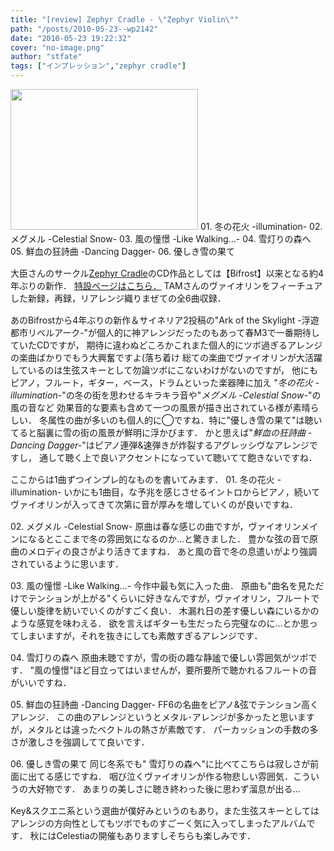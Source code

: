 ```yaml
---
title: "[review] Zephyr Cradle - \"Zephyr Violin\""
path: "/posts/2010-05-23--wp2142"
date: "2010-05-23 19:22:32"
cover: "no-image.png"
author: "stfate"
tags: ["インプレッション","zephyr cradle"]
---
```



<img src="http://stfate.net/wp-content/uploads/2010/05/DSC_0010-300x225.jpg" alt="" title="DSC_0010" width="300" height="225" class="alignnone size-medium wp-image-2143" />
01. 冬の花火 -illumination-
02. メグメル -Celestial Snow-
03. 風の憧憬 -Like Walking...-
04. 雪灯りの森へ
05. 鮮血の狂詩曲 -Dancing Dagger-
06. 優しき雪の果て

<!--more-->
<p style="margin-top:15px">大臣さんのサークル<a href="http://www.zephyr-cradle.info/" target="_blank">Zephyr Cradle</a>のCD作品としては【Bifrost】以来となる約4年ぶりの新作．
<a href="http://www.zephyr-cradle.info/violin/" target="_blank">特設ページはこちら．</a>
TAMさんのヴァイオリンをフィーチュアした新録，再録，リアレンジ織りまぜての全6曲収録．</p>

<p style="margin-top:15px">あのBifrostから4年ぶりの新作＆サイネリア2投稿の"Ark of the Skylight -浮遊都市リベルアーク-"が個人的に神アレンジだったのもあって春M3で一番期待していたCDですが，
期待に違わぬどころかこれまた個人的にツボ過ぎるアレンジの楽曲ばかりでもう大興奮ですよ(落ち着け
総ての楽曲でヴァイオリンが大活躍しているのは生弦スキーとして勿論ツボにこないわけがないのですが，
他にもピアノ，フルート，ギター，ベース，ドラムといった楽器陣に加え
"<em>冬の花火 -illumination-</em>"の冬の街を思わせるキラキラ音や"<em>メグメル -Celestial Snow-</em>"の風の音など
効果音的な要素も含めて一つの風景が描き出されている様が素晴らしい．
冬属性の曲が多いのも個人的に◯ですね．特に"優しき雪の果て"は聴いてると脳裏に雪の街の風景が鮮明に浮かびます．
かと思えば"<em>鮮血の狂詩曲 -Dancing Dagger-</em>"はピアノ連弾&速弾きが炸裂するアグレッシヴなアレンジですし，
通して聴く上で良いアクセントになっていて聴いてて飽きないですね．</p>

<p style="margin-top:15px">ここからは1曲ずつインプレ的なものを書いてみます．
01. 冬の花火 -illumination-
いかにも1曲目，な予兆を感じさせるイントロからピアノ，続いてヴァイオリンが入ってきて次第に音が厚みを増していくのが良いですね．</p>

<p style="margin-top:15px">02. メグメル -Celestial Snow-
原曲は春な感じの曲ですが，ヴァイオリンメインになるとここまで冬の雰囲気になるのか…と驚きました．
豊かな弦の音で原曲のメロディの良さがより活きてますね．
あと風の音で冬の息遣いがより強調されているように思います．</p>

<p style="margin-top:15px">03. 風の憧憬 -Like Walking...-
今作中最も気に入った曲．
原曲も"曲名を見ただけでテンションが上がる"くらいに好きなんですが，ヴァイオリン，フルートで優しい旋律を紡いでいくのがすごく良い．
木漏れ日の差す優しい森にいるかのような感覚を味わえる．
欲を言えばギターも生だったら完璧なのに…とか思ってしまいますが，それを抜きにしても素敵すぎるアレンジです．</p>

<p style="margin-top:15px">04. 雪灯りの森へ
原曲未聴ですが，雪の街の趣な静謐で優しい雰囲気がツボです．
"風の憧憬"ほど目立ってはいませんが，要所要所で聴かれるフルートの音がいいですね．</p>

<p style="margin-top:15px">05. 鮮血の狂詩曲 -Dancing Dagger-
FF6の名曲をピアノ&弦でテンション高くアレンジ．
この曲のアレンジというとメタル･アレンジが多かったと思いますが，メタルとは違ったベクトルの熱さが素敵です．
パーカッションの手数の多さが激しさを強調してて良いです．

<p style="margin-top:15px">06. 優しき雪の果て
同じ冬系でも" 雪灯りの森へ"に比べてこちらは寂しさが前面に出てる感じですね．
咽び泣くヴァイオリンが作る物悲しい雰囲気．こういうの大好物です．
あまりの美しさに聴き終わった後に思わず溜息が出る…</p>

<p style="margin-top:15px">Key&スクエニ系という選曲が僕好みというのもあり，また生弦スキーとしてはアレンジの方向性としてもツボでものすごーく気に入ってしまったアルバムです．
秋にはCelestiaの開催もありますしそちらも楽しみです．</p>